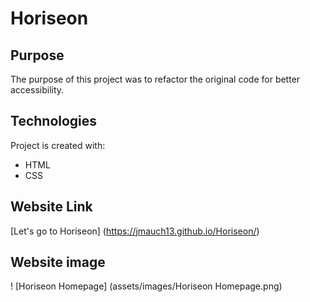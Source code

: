 # Horiseon
## Purpose
The purpose of this project was to refactor the original code for better accessibility.
## Technologies
Project is created with:
* HTML
* CSS
## Website Link
[Let's go to Horiseon] (https://jmauch13.github.io/Horiseon/)
## Website image
! [Horiseon Homepage] (assets/images/Horiseon Homepage.png)

